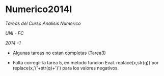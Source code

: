 Numerico2014I
=============

*Tareas del Curso Analisis Numerico*

*UNI - FC*

*2014 -1*

- Algunas tareas no estan completas (Tarea3)

- Falta corregir la tarea 5, en metodo funcion Eval. replace(x,str(q)) por replace(x,'('+str(q)+')') para los valores negativos.

